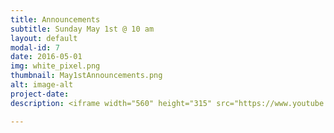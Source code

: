 ```yaml
---
title: Announcements
subtitle: Sunday May 1st @ 10 am
layout: default
modal-id: 7
date: 2016-05-01
img: white_pixel.png
thumbnail: May1stAnnouncements.png
alt: image-alt
project-date:
description: <iframe width="560" height="315" src="https://www.youtube.com/embed/IF2Bkd_r60g" frameborder="0" allowfullscreen></iframe>

---
```

